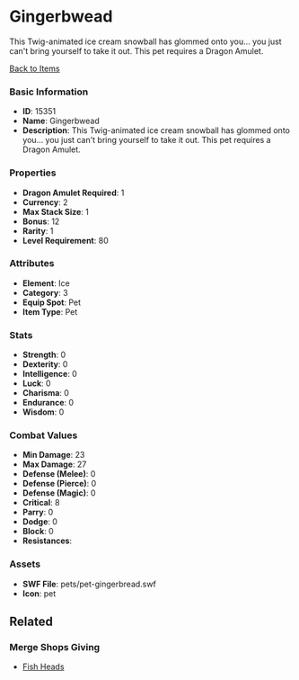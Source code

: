 # Gingerbwead

This Twig-animated ice cream snowball has glommed onto you... you just can't bring yourself to take it out. This pet requires a Dragon Amulet.

[Back to Items](../items.md)

### Basic Information

- **ID**: 15351
- **Name**: Gingerbwead
- **Description**: This Twig-animated ice cream snowball has glommed onto you... you just can&#039;t bring yourself to take it out. This pet requires a Dragon Amulet.

### Properties

- **Dragon Amulet Required**: 1
- **Currency**: 2
- **Max Stack Size**: 1
- **Bonus**: 12
- **Rarity**: 1
- **Level Requirement**: 80

### Attributes

- **Element**: Ice
- **Category**: 3
- **Equip Spot**: Pet
- **Item Type**: Pet

### Stats

- **Strength**: 0
- **Dexterity**: 0
- **Intelligence**: 0
- **Luck**: 0
- **Charisma**: 0
- **Endurance**: 0
- **Wisdom**: 0

### Combat Values

- **Min Damage**: 23
- **Max Damage**: 27
- **Defense (Melee)**: 0
- **Defense (Pierce)**: 0
- **Defense (Magic)**: 0
- **Critical**: 8
- **Parry**: 0
- **Dodge**: 0
- **Block**: 0
- **Resistances**: 

### Assets

- **SWF File**: pets/pet-gingerbread.swf
- **Icon**: pet

## Related

### Merge Shops Giving

- [Fish Heads](../merge-shops/243-fish-heads.md)

